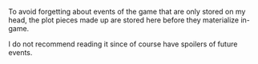 To avoid forgetting about events of the game that are only stored on my head, 
the plot pieces made up are stored here before they materialize in-game.

I do not recommend reading it since of course have spoilers of future events.